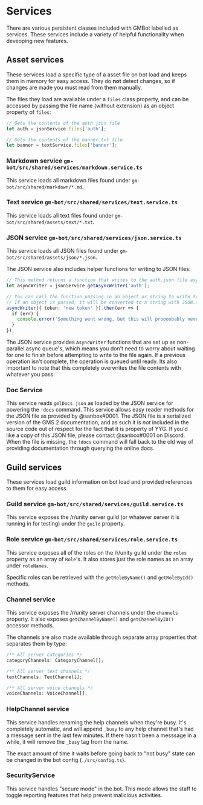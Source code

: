 # Services
There are various persistent classes included with GMBot labelled as services. These services include a variety of helpful functionality when deveoping new features.

## Asset services
These services load a specific type of a asset file on bot load and keeps them in memory for easy access. They do **not** detect changes, so if changes are made you must read from them manually.

The files they load are available under a `files` class property, and can be accessed by passing the file name (without extension) as an object property of `files`:
```typescript
// Gets the contents of the auth.json file
let auth = jsonService.files['auth'];

// Gets the contents of the banner.txt file
let banner = textService.files['banner'];
```
### Markdown service `gm-bot/src/shared/services/markdown.service.ts`
This service loads all markdown files found under `gm-bot/src/shared/markdown/*.md`.

### Text service `gm-bot/src/shared/services/text.service.ts`
This service loads all text files found under `gm-bot/src/shared/assets/text/*.txt`.

### JSON service `gm-bot/src/shared/services/json.service.ts`
This service loads all JSON files found under `gm-bot/src/shared/assets/json/*.json`.

The JSON service also includes helper functions for writing to JSON files:
```typescript
// This method returns a function that writes to the auth.json file asynchronously
let asyncWriter = jsonService.getAsyncWriter('auth');

// You can call the function passing in an object or string to write to the JSON file.
// If an object is passed, it will be converted to a string with JSON.stringify()
asyncWriter({ token: 'new token' }).then(err => {
  if (err) {
    console.error('Something went wrong, but this will proooobably never happen.');
  }
});
```

The JSON service provides `AsyncWriter` functions that are set up as non-parallel async queue's, which means you don't need to worry about waiting for one to finish before attempting to write to the file again. If a previous operation isn't complete, the operation is queued until ready. Its also important to note that this completely overwrites the file contents with whatever you pass.

### Doc Service
This service reads `gmlDocs.json` as loaded by the JSON service for powering the `!docs` command. This service allows easy reader methods for the JSON file as provided by @sanbox#0001. The JSON file is a serialized version of the GMS 2 documentation, and as such it is *not* included in the source code out of respect for the fact that it is property of YYG. If you'd like a copy of this JSON file, please contact @sanbox#0001 on Discord. When the file is missing, the `!docs` command will fall back to the old way of providing documentation through querying the online docs.

## Guild services
These services load guild information on bot load and provided references to them for easy access.

### Guild service `gm-bot/src/shared/services/guild.service.ts`
This service exposes the /r/unity server guild (or whatever server it is running in for testing) under the `guild` property.

### Role service `gm-bot/src/shared/services/role.service.ts`
This service exposes all of the roles on the /r/unity guild under the `roles` property as an array of `Role`'s. It also stores just the role names as an array under `roleNames`.

Specific roles can be retrieved with the `getRoleByName()` and `getRoleById()` methods.

### Channel service
This service exposes the /r/unity server channels under the `channels` property. It also exposes `getChannelByName()` and `getChannelByID()` accessor methods.

The channels are also made available through separate array properties that separates them by type:
```typescript
/** All server categories */
categoryChannels: CategoryChannel[];

/** All server text channels */
textChannels: TextChannel[];

/** All server voice channels */
voiceChannels: VoiceChannel[];
```

### HelpChannel service
This service handles renaming the help channels when they're busy. It's completely automatic, and will append `_busy` to any help channel that's had a message sent in the last few minutes. If there hasn't been a messsage in a while, it will remove the `_busy` tag from the name.

The exact amount of time it waits before going back to "not busy" state can be changed in the bot config (`./src/config.ts`).

### SecurityService
This service handles "secure mode" in the bot. This mode allows the staff to toggle reporting features that help prevent malicious activities.
